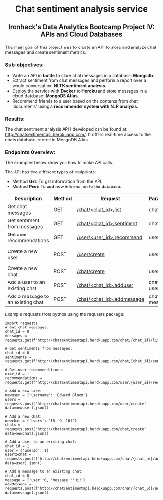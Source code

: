 # <p align="center">Chat sentiment analysis service</p>

## <p align="center">Ironhack's Data Analytics Bootcamp Project IV: APIs and Cloud Databases</p>

The main goal of this project was to create an API to store and analyze chat messages and create sentiment metrics.

### Sub-objectives:

* Write an API in **bottle** to store chat messages in a database: **Mongodb**.
* Extract sentiment from chat messages and perform a report over a whole conversation: **NLTK sentiment analysis**.
* Deploy the service with **Docker** to **Heroku** and store messages in a cloud database: **MongoDB Atlas**.
* Recommend friends to a user based on the contents from chat 'documents' using a **recommender system with NLP analysis**.

### Results:

The chat sentiment analysis API I developed can be found at: http://chatsentimentapi.herokuapp.com/. It offers real-time access to the chats database, stored in MongoDB Atlas.

### Endpoints Overview:

The examples below show you how to make API calls.

The API has two different types of endpoints:
* Method **Get**: To get information from the API.
* Method **Post**: To add new information to the database.

Description | Method | Request | Parameters | Example
----------- | ------ | ------- | ---------- | ------------
Get chat messages | GET | [/chat/<chat_id>/list](http://chatsentimentapi.herokuapp.com/chat/0/list) | chat_id | 0
Get sentiment from messages | GET | [/chat/<chat_id>/sentiment](http://chatsentimentapi.herokuapp.com/chat/0/sentiment) | chat_id | 0
Get user recommendations | GET | [/user/<user_id>/recommend](http://chatsentimentapi.herokuapp.com/user/0/recommend) | user_id | 1
Create a new user | POST | [/user/create](http://chatsentimentapi.herokuapp.com/user/create) | username | {'username': 'Edward Bloom'}
Create a new chat | POST | [/chat/create](http://chatsentimentapi.herokuapp.com/chat/create) | users array | {'users': '[8, 9, 10]'}
Add a user to an existing chat | POST | [/chat/<chat_id>/adduser](http://chatsentimentapi.herokuapp.com/chat/0/adduser) | chat_id, user_id | 0, {'userId': 1}
Add a message to an existing chat | POST | [/chat/<chat_id>/addmessage](http://chatsentimentapi.herokuapp.com/chat/0/addmessage) | chat_id, message | 0, {'user':0, 'message':'Hi!'}



Example requests from python using the requests package:

```
import requests
# Get chat messages:
chat_id = 0
messages = requests.get(f'http://chatsentimentapi.herokuapp.com/chat/{chat_id}/list').json()

# Get sentiments from messages:
chat_id = 0
sentiments = requests.get(f'http://chatsentimentapi.herokuapp.com/chat/{chat_id}/sentiment').json()

# Get user recommendations:
user_id = 1
recommendations = requests.get(f'http://chatsentimentapi.herokuapp.com/user/{user_id}/recommend').json()

# Add a new user:
newuser = {'username': 'Edward Bloom'}
users = requests.post('http://chatsentimentapi.herokuapp.com/user/create', data=newuser).json()

# Add a new chat:
newchat = {'users': '[8, 9, 10]'}
chats = requests.post('http://chatsentimentapi.herokuapp.com/chat/create', data=newchat).json()

# Add a user to an existing chat:
chat_id = 1
user = {'userId': 1}
usertochat = requests.post(f'http://chatsentimentapi.herokuapp.com/chat/{chat_id}/adduser', data=user).json()

# Add a message to an existing chat:
chat_id = 0
message = {'user':0, 'message':'Hi!'}
newMessage = requests.post(f'http://chatsentimentapi.herokuapp.com/chat/{chat_id}/addmessage', data=message).json()

```